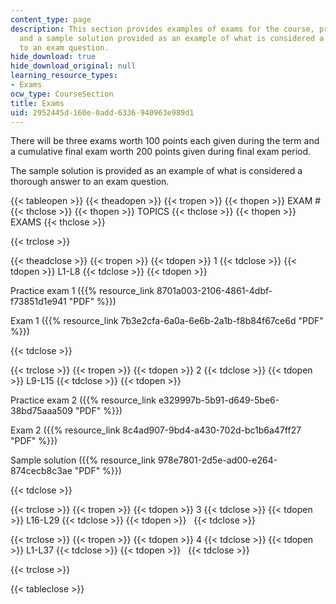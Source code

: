 ```yaml
---
content_type: page
description: This section provides examples of exams for the course, practice exams,
  and a sample solution provided as an example of what is considered a thorough answer
  to an exam question.
hide_download: true
hide_download_original: null
learning_resource_types:
- Exams
ocw_type: CourseSection
title: Exams
uid: 2952445d-160e-0add-6336-940963e989d1
---
```


There will be three exams worth 100 points each given during the term and a cumulative final exam worth 200 points given during final exam period.

The sample solution is provided as an example of what is considered a thorough answer to an exam question.

{{< tableopen >}}
{{< theadopen >}}
{{< tropen >}}
{{< thopen >}}
EXAM #
{{< thclose >}}
{{< thopen >}}
TOPICS
{{< thclose >}}
{{< thopen >}}
EXAMS
{{< thclose >}}

{{< trclose >}}

{{< theadclose >}}
{{< tropen >}}
{{< tdopen >}}
1
{{< tdclose >}}
{{< tdopen >}}
L1-L8
{{< tdclose >}}
{{< tdopen >}}


Practice exam 1 ({{% resource_link 8701a003-2106-4861-4dbf-f73851d1e941 "PDF" %}})

Exam 1 ({{% resource_link 7b3e2cfa-6a0a-6e6b-2a1b-f8b84f67ce6d "PDF" %}})


{{< tdclose >}}

{{< trclose >}}
{{< tropen >}}
{{< tdopen >}}
2
{{< tdclose >}}
{{< tdopen >}}
L9-L15
{{< tdclose >}}
{{< tdopen >}}


Practice exam 2 ({{% resource_link e329997b-5b91-d649-5be6-38bd75aaa509 "PDF" %}})

Exam 2 ({{% resource_link 8c4ad907-9bd4-a430-702d-bc1b6a47ff27 "PDF" %}})

Sample solution ({{% resource_link 978e7801-2d5e-ad00-e264-874cecb8c3ae "PDF" %}})


{{< tdclose >}}

{{< trclose >}}
{{< tropen >}}
{{< tdopen >}}
3
{{< tdclose >}}
{{< tdopen >}}
L16-L29
{{< tdclose >}}
{{< tdopen >}}
 
{{< tdclose >}}

{{< trclose >}}
{{< tropen >}}
{{< tdopen >}}
4
{{< tdclose >}}
{{< tdopen >}}
L1-L37
{{< tdclose >}}
{{< tdopen >}}
 
{{< tdclose >}}

{{< trclose >}}

{{< tableclose >}}